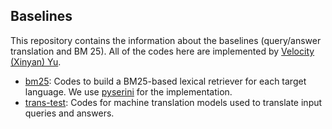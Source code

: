 ## Baselines
This repository contains the information about the baselines (query/answer translation and BM 25). All of the codes here are implemented by [Velocity (Xinyan) Yu](https://velocitycavalry.github.io/).

- [bm25](bm25): Codes to build a BM25-based lexical retriever for each target language. We use [pyserini](https://github.com/castorini/pyserini) for the implementation.
- [trans-test](trans-test): Codes for machine translation models used to translate input queries and answers.